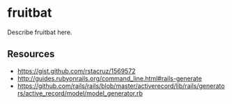 # fruitbat

Describe fruitbat here.


## Resources

- https://gist.github.com/rstacruz/1569572
- http://guides.rubyonrails.org/command_line.html#rails-generate
- https://github.com/rails/rails/blob/master/activerecord/lib/rails/generators/active_record/model/model_generator.rb
